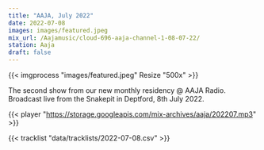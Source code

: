 ```yaml
---
title: "AAJA, July 2022"
date: 2022-07-08
images: images/featured.jpeg
mix_url: /Aajamusic/cloud-696-aaja-channel-1-08-07-22/
station: Aaja
draft: false
---
```


{{< imgprocess "images/featured.jpeg" Resize "500x" >}}

The second show from our new monthly residency @ AAJA Radio. Broadcast live from the Snakepit in Deptford, 8th July 2022.

{{< player "https://storage.googleapis.com/mix-archives/aaja/202207.mp3" >}}

{{< tracklist "data/tracklists/2022-07-08.csv" >}}
